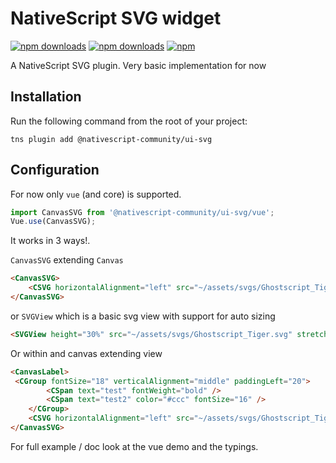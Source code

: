 # NativeScript SVG widget

[![npm downloads](https://img.shields.io/npm/dm/@nativescript-community/ui-svg.svg)](https://www.npmjs.com/package/@nativescript-community/ui-svg)
[![npm downloads](https://img.shields.io/npm/dt/@nativescript-community/ui-svg.svg)](https://www.npmjs.com/package/@nativescript-community/ui-svg)
[![npm](https://img.shields.io/npm/v/@nativescript-community/ui-svg.svg)](https://www.npmjs.com/package/@nativescript-community/ui-svg)

A NativeScript SVG plugin. Very basic implementation for now

## Installation

Run the following command from the root of your project:

`tns plugin add @nativescript-community/ui-svg`

## Configuration

For now only `vue` (and core) is supported.

```ts
import CanvasSVG from '@nativescript-community/ui-svg/vue';
Vue.use(CanvasSVG);
```

It works in 3 ways!.

`CanvasSVG` extending `Canvas`

```html
<CanvasSVG>
    <CSVG horizontalAlignment="left" src="~/assets/svgs/Ghostscript_Tiger.svg" height="100%" stretch="aspectFit" />
</CanvasSVG>
```

or `SVGView` which is a basic svg view with support for auto sizing

```html
<SVGView height="30%" src="~/assets/svgs/Ghostscript_Tiger.svg" stretch="aspectFit" backgroundColor="red" />
```

Or within and canvas extending view

```html
<CanvasLabel>
 <CGroup fontSize="18" verticalAlignment="middle" paddingLeft="20">
        <CSpan text="test" fontWeight="bold" />
        <CSpan text="test2" color="#ccc" fontSize="16" />
    </CGroup>
    <CSVG horizontalAlignment="left" src="~/assets/svgs/Ghostscript_Tiger.svg" height="10" stretch="aspectFit" />
</CanvasSVG>
```

For full example / doc look at the vue demo and the typings.
